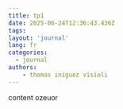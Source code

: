 ```yaml
---
title: tp1
date: 2025-06-24T12:36:43.436Z
tags:
layout: 'journal'
lang: fr
categories: 
  - journal
authors:
    - thomas iniguez visioli
---
```

content ozeuor